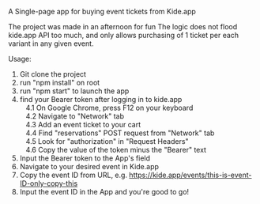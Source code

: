 A Single-page app for buying event tickets from Kide.app

The project was made in an afternoon for fun
The logic does not flood kide.app API too much, and only allows purchasing of 1 ticket per each
variant in any given event.

Usage:

1. Git clone the project
2. run "npm install" on root
3. run "npm start" to launch the app
4. find your Bearer token after logging in to kide.app<br/>
&nbsp;&nbsp;&nbsp;4.1 On Google Chrome, press F12 on your keyboard<br/>
&nbsp;&nbsp;&nbsp;4.2 Navigate to "Network" tab<br/>
&nbsp;&nbsp;&nbsp;4.3 Add an event ticket to your cart<br/>
&nbsp;&nbsp;&nbsp;4.4 Find "reservations" POST request from "Network" tab<br/>
&nbsp;&nbsp;&nbsp;4.5 Look for "authorization" in "Request Headers"<br/>
&nbsp;&nbsp;&nbsp;4.6 Copy the value of the token minus the "Bearer" text<br/>
5. Input the Bearer token to the App's field
6. Navigate to your desired event in Kide.app
7. Copy the event ID from URL, e.g. https://kide.app/events/this-is-event-ID-only-copy-this
8. Input the event ID in the App and you're good to go!
